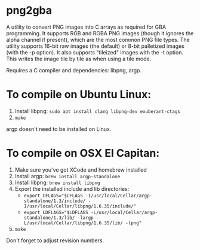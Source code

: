 # png2gba

A utility to convert PNG images into C arrays as required for GBA programming.
It supports RGB and RGBA PNG images (though it ignores the alpha channel if
present), which are the most common PNG file types.  The utility supports 16-bit
raw images (the default) or 8-bit palletized images (with the -p option).  It
also supports "tileized" images with the -t option.  This writes the image tile
by tile as when using a tile mode.

Requires a C compiler and dependencies: libpng, argp.

# To compile on Ubuntu Linux:
1. Install libpng: `sudo apt install clang libpng-dev exuberant-ctags`
2. `make`

argp doesn't need to be installed on Linux.

# To compile on OSX El Capitan:
1. Make sure you've got XCode and homebrew installed
2. Install argp: `brew install argp-standalone`
3. Install libpng: `brew install libpng`
4. Export the installed include and lib directories:
    *  `export CFLAGS="$CFLAGS -I/usr/local/Cellar/argp-standalone/1.3/include/ -I/usr/local/Cellar/libpng/1.6.35/include/"`
    * `export LDFLAGS="$LDFLAGS -L/usr/local/Cellar/argp-standalone/1.3/lib/ -largp -L/usr/local/Cellar/libpng/1.6.35/lib/ -lpng"`
4. `make`

Don't forget to adjust revision numbers.
